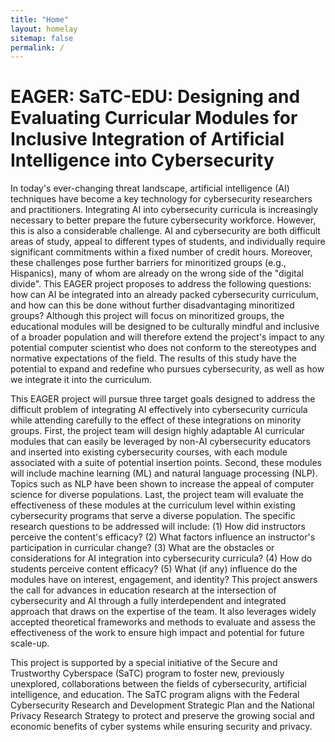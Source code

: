 ```yaml
---
title: "Home"
layout: homelay
sitemap: false
permalink: /
---
```


<style>
img{
  border-radius: 10px;
}
.col-lg-3 {
  margin-top:10px;
  margin-bottom:10px;
  padding:0px;
  display:block;
  overflow:hidden;
  text-align:center;
  display: table-cell;
  background: white;
  border-radius: 20px;
  height: auto;
}
iframe {
  margin:0;
  padding:0;
  width: 175px;
  display: inline;
  vertical-align: middle;
}
</style>


# EAGER: SaTC-EDU: Designing and Evaluating Curricular Modules for Inclusive Integration of Artificial Intelligence into Cybersecurity

<div class="jumbotron">
<div class="col-lg-12 col-md-12">

In today's ever-changing threat landscape, artificial intelligence (AI) techniques have become a key technology for cybersecurity researchers and practitioners. Integrating AI into cybersecurity curricula is increasingly necessary to better prepare the future cybersecurity workforce. However, this is also a considerable challenge. AI and cybersecurity are both difficult areas of study, appeal to different types of students, and individually require significant commitments within a fixed number of credit hours. Moreover, these challenges pose further barriers for minoritized groups (e.g., Hispanics), many of whom are already on the wrong side of the "digital divide". This EAGER project proposes to address the following questions: how can AI be integrated into an already packed cybersecurity curriculum, and how can this be done without further disadvantaging minoritized groups? Although this project will focus on minoritized groups, the educational modules will be designed to be culturally mindful and inclusive of a broader population and will therefore extend the project's impact to any potential computer scientist who does not conform to the stereotypes and normative expectations of the field. The results of this study have the potential to expand and redefine who pursues cybersecurity, as well as how we integrate it into the curriculum.

This EAGER project will pursue three target goals designed to address the difficult problem of integrating AI effectively into cybersecurity curricula while attending carefully to the effect of these integrations on minority groups. First, the project team will design highly adaptable AI curricular modules that can easily be leveraged by non-AI cybersecurity educators and inserted into existing cybersecurity courses, with each module associated with a suite of potential insertion points. Second, these modules will include machine learning (ML) and natural language processing (NLP). Topics such as NLP have been shown to increase the appeal of computer science for diverse populations. Last, the project team will evaluate the effectiveness of these modules at the curriculum level within existing cybersecurity programs that serve a diverse population. The specific research questions to be addressed will include: (1) How did instructors perceive the content's efficacy? (2) What factors influence an instructor's participation in curricular change? (3) What are the obstacles or considerations for AI integration into cybersecurity curricula? (4) How do students perceive content efficacy? (5) What (if any) influence do the modules have on interest, engagement, and identity? This project answers the call for advances in education research at the intersection of cybersecurity and AI through a fully interdependent and integrated approach that draws on the expertise of the team. It also leverages widely accepted theoretical frameworks and methods to evaluate and assess the effectiveness of the work to ensure high impact and potential for future scale-up.

This project is supported by a special initiative of the Secure and Trustworthy Cyberspace (SaTC) program to foster new, previously unexplored, collaborations between the fields of cybersecurity, artificial intelligence, and education. The SaTC program aligns with the Federal Cybersecurity Research and Development Strategic Plan and the National Privacy Research Strategy to protect and preserve the growing social and economic benefits of cyber systems while ensuring security and privacy.

</div>
</div>


